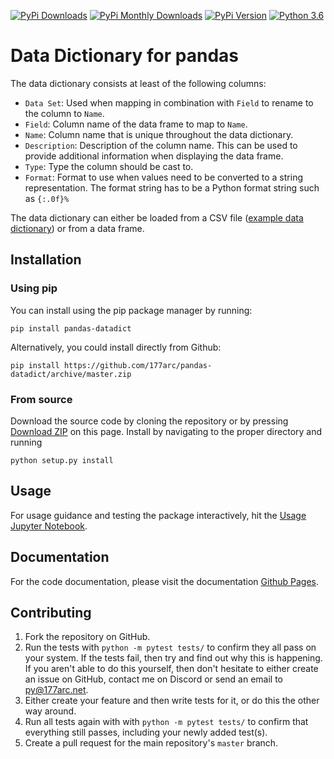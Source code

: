 [![PyPi Downloads](https://pepy.tech/badge/pandas-datadict)](https://pepy.tech/project/pandas-datadict)
[![PyPi Monthly Downloads](https://pepy.tech/badge/pandas-datadict/month)](https://pepy.tech/project/pandas-datadict/month)
[![PyPi Version](https://badge.fury.io/py/pandas-datadict.svg)](https://pypi.org/project/pandas-datadict/)
[![Python 3.6](https://img.shields.io/badge/python-3.6-blue.svg)](https://www.python.org/downloads/release/python-360/)

# Data Dictionary for pandas

The data dictionary consists at least of the following columns:
* `Data Set`: Used when mapping in combination with `Field` to rename to the column to `Name`.
* `Field`: Column name of the data frame to map to `Name`.
* `Name`: Column name that is unique throughout the data dictionary.
* `Description`: Description of the column name. This can be used to provide additional information when displaying the data frame.
* `Type`: Type the column should be cast to.
* `Format`: Format to use when values need to be converted to a string representation. The format string has to be a Python format string such as `{:.0f}%`

The data dictionary can either be loaded from a CSV file ([example data dictionary](https://github.com/177arc/pandas-datadict/data_dict_fpl.csv)) or from a data frame.

## Installation

### Using pip

You can install using the pip package manager by running:

    pip install pandas-datadict

Alternatively, you could install directly from Github:

    pip install https://github.com/177arc/pandas-datadict/archive/master.zip

### From source

Download the source code by cloning the repository or by pressing [Download ZIP](https://github.com/177arc/pandas-datadict/archive/master.zip) on this page.
Install by navigating to the proper directory and running

    python setup.py install

## Usage

For usage guidance and testing the package interactively, hit the [Usage Jupyter Notebook](https://mybinder.org/v2/gh/177arc/pandas-datadict/master?filepath=usage.ipynb).

## Documentation

For the code documentation, please visit the documentation [Github Pages](https://177arc.github.io/pandas-datadict/docs/datadict/).

## Contributing

1. Fork the repository on GitHub.
2. Run the tests with `python -m pytest tests/` to confirm they all pass on your system.
   If the tests fail, then try and find out why this is happening. If you aren't
   able to do this yourself, then don't hesitate to either create an issue on
   GitHub, contact me on Discord or send an email to [py@177arc.net](mailto:py@177arc.net>).
3. Either create your feature and then write tests for it, or do this the other
   way around.
4. Run all tests again with with `python -m pytest tests/` to confirm that everything
   still passes, including your newly added test(s).
5. Create a pull request for the main repository's ``master`` branch.